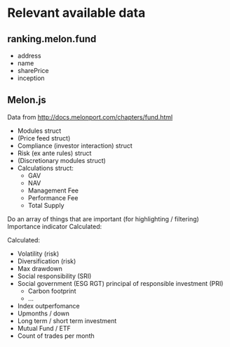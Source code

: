 # Relevant available data

## ranking.melon.fund
* address
* name
* sharePrice
* inception

## Melon.js
Data from http://docs.melonport.com/chapters/fund.html

* Modules struct
* (Price feed struct)
* Compliance (investor interaction) struct
* Risk (ex ante rules) struct
* (Discretionary modules struct)
* Calculations struct:
    * GAV
    * NAV
    * Management Fee
    * Performance Fee
    * Total Supply


Do an array of things that are important (for highlighting / filtering)
Importance indicator
Calculated:

Calculated:
* Volatility (risk)
* Diversification (risk)
* Max drawdown
* Social responsibility (SRI)
* Social government (ESG RGT) principal of responsible investment (PRI)
    * Carbon footprint
    * ...
* Index outperfomance
* Upmonths / down
* Long term / short term investment
* Mutual Fund / ETF
* Count of trades per month